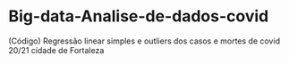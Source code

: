 # Big-data-Analise-de-dados-covid
(Código) Regressão linear simples e outliers dos casos e mortes de covid 20/21 cidade de Fortaleza
